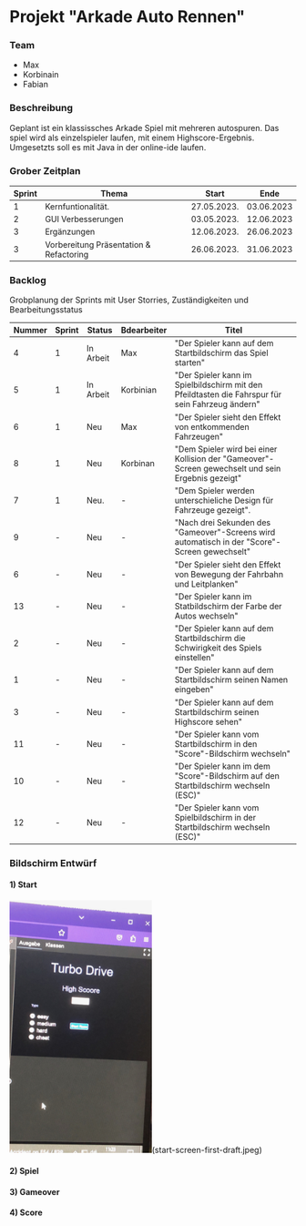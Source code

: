 # Projekt "Arkade Auto Rennen"

### Team

- Max 
- Korbinain 
- Fabian

### Beschreibung
Geplant ist ein klassissches Arkade Spiel mit mehreren autospuren.
Das spiel wird als einzelspieler laufen, mit einem Highscore-Ergebnis. Umgesetzts soll es mit Java in der online-ide laufen.


### Grober Zeitplan

| Sprint      | Thema                                    | Start       | Ende        |
| ----------- | ---------------------------------------- | ------------|-------------|
| 1           | Kernfuntionalität.                       | 27.05.2023. | 03.06.2023  |
| 2           | GUI Verbesserungen                       | 03.05.2023. | 12.06.2023  |
| 3           | Ergänzungen                              | 12.06.2023. | 26.06.2023  |
| 3           | Vorbereitung Präsentation & Refactoring  | 26.06.2023. | 31.06.2023  |


### Backlog 

Grobplanung der Sprints mit User Storries, Zuständigkeiten und Bearbeitungsstatus

| Nummer  | Sprint  | Status     | Bdearbeiter | Titel                
| ------- | --------|------------|-------------|---------------------------------------------------------------------------------------|
| 4       | 1       | In Arbeit  | Max         | "Der Spieler kann auf dem Startbildschirm das Spiel starten" |
| 5       | 1       | In Arbeit  | Korbinian   | "Der Spieler kann im Spielbildschirm mit den Pfeildtasten die Fahrspur für sein Fahrzeug ändern"|
| 6       | 1       | Neu        | Max         | "Der Spieler sieht den Effekt von entkommenden Fahrzeugen"|                        |
| 8       | 1       | Neu        | Korbinan    | "Dem Spieler wird bei einer Kollision der "Gameover"-Screen gewechselt und sein Ergebnis gezeigt" 
| 7       | 1       | Neu.       | -           | "Dem Spieler werden unterschieliche Design für Fahrzeuge gezeigt".|
| 9       | -       | Neu        | -           | "Nach drei Sekunden des "Gameover"-Screens wird automatisch in der "Score"-Screen gewechselt"|
| 6       | -       | Neu        | -           | "Der Spieler sieht den Effekt von Bewegung der Fahrbahn und Leitplanken"       |
| 13      | -       | Neu        | -           | "Der Spieler kann im Statbildschirm der Farbe der Autos wechseln"   |
| 2       | -       | Neu        | -           | "Der Spieler kann auf dem Startbildschirm die Schwirigkeit des Spiels einstellen"    |
| 1       | -       | Neu        | -           | "Der Spieler kann auf dem Startbildschirm seinen Namen eingeben"     |
| 3       | -       | Neu        | -           | "Der Spieler kann auf dem Startbildschirm seinen Highscore sehen"|
| 11      | -       | Neu        | -           | "Der Spieler kann vom Startbildschirm in den "Score"-Bildschirm wechseln"    |
| 10      | -       | Neu        | -           | "Der Spieler kann im dem "Score"-Bildschirm auf den Startbildschirm wechseln (ESC)"     |
| 12      | -       | Neu        | -           | "Der Spieler kann vom Spielbildschirm in der Startbildschirm wechseln (ESC)"     |


### Bildschirm Entwürf

#### 1) Start

<img src="start-screen-first-draft.jpeg" width="250"/>(start-screen-first-draft.jpeg)


#### 2) Spiel


#### 3) Gameover


#### 4) Score




